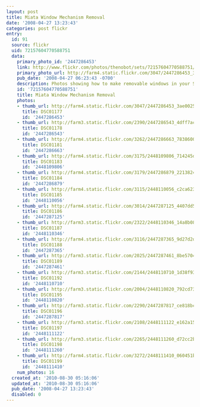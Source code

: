 ```yaml
---
layout: post
title: Miata Window Mechanism Removal
date: '2008-04-27 13:23:43'
categories: post flickr
entry:
  id: 91
  source: flickr
  uid: 72157604770588751
  data:
    primary_photo_id: '2447286453'
    link: http://www.flickr.com/photos/thenobot/sets/72157604770588751/
    primary_photo_url: http://farm4.static.flickr.com/3047/2447286453_3ae0025bf9_m.jpg
    pub_date: '2008-04-27 06:23:43 -0700'
    description: Photos showing how to make removable windows in your Spec Miata.
    id: '72157604770588751'
    title: Miata Window Mechanism Removal
    photos:
    - thumb_url: http://farm4.static.flickr.com/3047/2447286453_3ae0025bf9_s.jpg
      title: DSC01177
      id: '2447286453'
    - thumb_url: http://farm3.static.flickr.com/2390/2447286543_4dff7ac09f_s.jpg
      title: DSC01178
      id: '2447286543'
    - thumb_url: http://farm4.static.flickr.com/3262/2447286663_783860043d_s.jpg
      title: DSC01181
      id: '2447286663'
    - thumb_url: http://farm4.static.flickr.com/3175/2448109806_714245d8d0_s.jpg
      title: DSC01183
      id: '2448109806'
    - thumb_url: http://farm4.static.flickr.com/3179/2447286879_22138245de_s.jpg
      title: DSC01184
      id: '2447286879'
    - thumb_url: http://farm4.static.flickr.com/3115/2448110056_c2ca623a41_s.jpg
      title: DSC01185
      id: '2448110056'
    - thumb_url: http://farm4.static.flickr.com/3014/2447287125_4407dd5a30_s.jpg
      title: DSC01186
      id: '2447287125'
    - thumb_url: http://farm3.static.flickr.com/2322/2448110346_14a8b08ca8_s.jpg
      title: DSC01187
      id: '2448110346'
    - thumb_url: http://farm4.static.flickr.com/3116/2447287365_9d27d2d62a_s.jpg
      title: DSC01188
      id: '2447287365'
    - thumb_url: http://farm3.static.flickr.com/2025/2447287461_8be5704f85_s.jpg
      title: DSC01189
      id: '2447287461'
    - thumb_url: http://farm3.static.flickr.com/2144/2448110710_1d38f93689_s.jpg
      title: DSC01192
      id: '2448110710'
    - thumb_url: http://farm3.static.flickr.com/2004/2448110820_792cd734fd_s.jpg
      title: DSC01195
      id: '2448110820'
    - thumb_url: http://farm3.static.flickr.com/2290/2447287817_ce818bc473_s.jpg
      title: DSC01196
      id: '2447287817'
    - thumb_url: http://farm3.static.flickr.com/2108/2448111122_e162a159f8_s.jpg
      title: DSC01197
      id: '2448111122'
    - thumb_url: http://farm3.static.flickr.com/2265/2448111260_d72cc2babf_s.jpg
      title: DSC01198
      id: '2448111260'
    - thumb_url: http://farm4.static.flickr.com/3272/2448111410_060451bbb1_s.jpg
      title: DSC01199
      id: '2448111410'
    num_photos: 16
  created_at: '2010-08-30 05:16:06'
  updated_at: '2010-08-30 05:16:06'
  pub_date: '2008-04-27 13:23:43'
  disabled: 0
---
```

